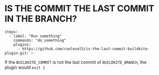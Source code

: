 # IS THE COMMIT THE LAST COMMIT IN THE BRANCH?

```
steps:
  - label: "Run something"
    commands: "do_something"
    plugins:
      - https://github.com/runlevel5/is-the-last-commit-buildkite-plugin.git: ~
```

If the `BUILDKITE_COMMIT` is not the last commit of `BUILDKITE_BRANCH`, the plugin would `exit 1`